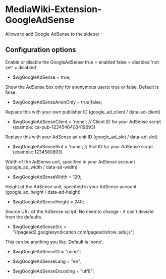 # MediaWiki-Extension-GoogleAdSense
Allows to add Google AdSense to the sidebar

## Configuration options

Enable or disable the GoogleAdSense
true = enabled
false = disabled
'not set' = disabled

* $wgGoogleAdSense = true;

Show the AdSense box only for anonymous users: true or false. Default is false.
* $wgGoogleAdSenseAnonOnly = true|false;

Replace this with your own publisher ID (google_ad_client / data-ad-client)
* $wgGoogleAdSenseClient = 'none'; // Client ID for your AdSense script (example: ca-pub-1234546403419693)

Replace this with your AdSense ad unit ID (google_ad_slot / data-ad-slot)
* $wgGoogleAdSenseSlot   = 'none'; // Slot ID for your AdSense script (example: 1234580893)

Width of the AdSense unit, specified in your AdSense account (google_ad_width / data-ad-width)
* $wgGoogleAdSenseWidth = 120;

Height of the AdSense unit, specified in your AdSense account (google_ad_height / data-ad-height)
* $wgGoogleAdSenseHeight = 240;

Source URL of the AdSense script. No need to change - it can't deviate from the defaults.
* $wgGoogleAdSenseSrc = "//pagead2.googlesyndication.com/pagead/show_ads.js";

This can be anything you like. Default is 'none'.
* $wgGoogleAdSenseID = "none";

* $wgGoogleAdSenseLang = "en";

* $wgGoogleAdSenseEncoding = "utf8";
